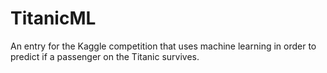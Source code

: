 # TitanicML
An entry for the Kaggle competition that uses machine learning in order to predict if a passenger on the Titanic survives.

